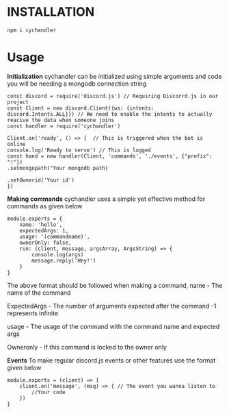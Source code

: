 # INSTALLATION

```npm i cychandler```

# Usage

**Initialization**
cychandler can be initialized using simple arguments and code you will be needing a mongodb connection string
```
const discord = require('discord.js') // Requiring Discorrd.js in our project
const Client = new discord.Client({ws: {intents: discord.Intents.ALL}}) // We need to enable the intents to actually reacive the data when someone joins
const handler = require('cychandler')

Client.on('ready', () => {  // This is triggered when the bot is online
console.log('Ready to serve') // This is logged
const hand = new handler(Client, 'commands', './events', {"prefix": "!"})
.setmongopath("Your mongodb path)

.setOwnerid('Your id')
})
```

**Making commands**
cychandler uses a simple yet effective method for commands as given below
```
module.exports = {
    name: 'hello',
    expectedArgs: 1,
    usage: '(commandname)',
    ownerOnly: false,
    run: (client, message, argsArray, ArgsString) => {
        console.log(args)
        message.reply('Hey!')
    }
}
```
The above format should be followed when making a command, 
name - The name of the command

ExpectedArgs - The number of arguments expected after the command -1 represents infinite

usage - The usage of the command with the command name and expected args

Owneronly - If this command is locked to the owner only 

**Events**
To make regular discord.js events or other features use the format given below
```
module.exports = (client) => {
    client.on('message', (msg) => { // The event you wanna listen to
        //Your code
    })
}
```